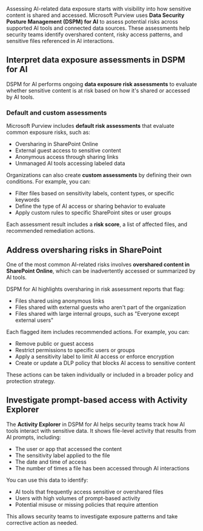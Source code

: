 Assessing AI-related data exposure starts with visibility into how sensitive content is shared and accessed. Microsoft Purview uses **Data Security Posture Management (DSPM) for AI** to assess potential risks across supported AI tools and connected data sources. These assessments help security teams identify overshared content, risky access patterns, and sensitive files referenced in AI interactions.

## Interpret data exposure assessments in DSPM for AI

DSPM for AI performs ongoing **data exposure risk assessments** to evaluate whether sensitive content is at risk based on how it's shared or accessed by AI tools.

### Default and custom assessments

Microsoft Purview includes **default risk assessments** that evaluate common exposure risks, such as:

- Oversharing in SharePoint Online
- External guest access to sensitive content
- Anonymous access through sharing links
- Unmanaged AI tools accessing labeled data

Organizations can also create **custom assessments** by defining their own conditions. For example, you can:

- Filter files based on sensitivity labels, content types, or specific keywords
- Define the type of AI access or sharing behavior to evaluate
- Apply custom rules to specific SharePoint sites or user groups

Each assessment result includes a **risk score**, a list of affected files, and recommended remediation actions.

## Address oversharing risks in SharePoint

One of the most common AI-related risks involves **overshared content in SharePoint Online**, which can be inadvertently accessed or summarized by AI tools.

DSPM for AI highlights oversharing in risk assessment reports that flag:

- Files shared using anonymous links
- Files shared with external guests who aren't part of the organization
- Files shared with large internal groups, such as "Everyone except external users"

Each flagged item includes recommended actions. For example, you can:

- Remove public or guest access
- Restrict permissions to specific users or groups
- Apply a sensitivity label to limit AI access or enforce encryption
- Create or update a DLP policy that blocks AI access to sensitive content

These actions can be taken individually or included in a broader policy and protection strategy.

## Investigate prompt-based access with Activity Explorer

The **Activity Explorer** in DSPM for AI helps security teams track how AI tools interact with sensitive data. It shows file-level activity that results from AI prompts, including:

- The user or app that accessed the content
- The sensitivity label applied to the file
- The date and time of access
- The number of times a file has been accessed through AI interactions

You can use this data to identify:

- AI tools that frequently access sensitive or overshared files
- Users with high volumes of prompt-based activity
- Potential misuse or missing policies that require attention

This allows security teams to investigate exposure patterns and take corrective action as needed.
